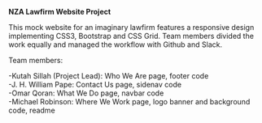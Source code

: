 **NZA Lawfirm Website Project**

This mock website for an imaginary lawfirm features a responsive design implementing CSS3, Bootstrap and CSS Grid. Team members divided the work equally and managed the workflow with Github and Slack.

Team members:

-Kutah Sillah (Project Lead): Who We Are page, footer code  
-J. H. William Pape: Contact Us page, sidenav code  
-Omar Qoran: What We Do page, navbar code  
-Michael Robinson: Where We Work page, logo banner and background code, readme